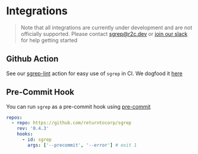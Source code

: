 # Integrations

>Note that all integrations are currently under development and are not officially supported. Please contact sgrep@r2c.dev or [join our slack](https://join.slack.com/t/r2c-community/shared_invite/enQtNjU0NDYzMjAwODY4LWE3NTg1MGNhYTAwMzk5ZGRhMjQ2MzVhNGJiZjI1ZWQ0NjQ2YWI4ZGY3OGViMGJjNzA4ODQ3MjEzOWExNjZlNTA) for help getting started

## Github Action

See our [sgrep-lint](https://github.com/marketplace/actions/sgrep-lint) action for easy use of `sgrep` in CI. We dogfood it [here](../.github/workflows/sgrep-lint.yml)

## Pre-Commit Hook

You can run `sgrep` as a pre-commit hook using [pre-commit](https://pre-commit.com)

```yaml
repos:
  - repo: https://github.com/returntocorp/sgrep
    rev: '0.4.3'
    hooks:
      - id: sgrep
        args: ['--precommit', '--error'] # exit 1
```
